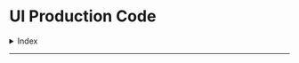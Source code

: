 # UI Production Code

<details>
<summary>Index</summary>

## Index

- Basic Setup
- Clean Code
</details>

---
